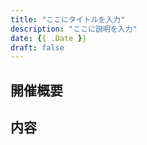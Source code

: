 ```yaml
---
title: "ここにタイトルを入力"
description: "ここに説明を入力"
date: {{ .Date }}
draft: false
---
```


## 開催概要

## 内容


